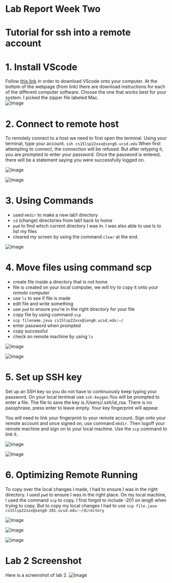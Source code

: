 # Lab Report Week Two

# Tutorial for ssh into a remote account 

# 1. Install VScode

Follow [this link](https://code.visualstudio.com/) in order to download VScode onto your computer. At the bottom of the webpage (from link) there are download instructions for each of the different computer software. Choose the one that works best for your system. I picked the zipper file labeled Mac.    
![Image](VScode.png)

# 2. Connect to remote host

To remotely connect to a host we need to first open the terminal. Using your terminal, type your account. `ssh cs15lsp22xxx@ieng6.ucsd.edu` When first attempting to connect, the connection will be refused. But after retyping it, you are prompted to enter your password. Once the password is entered, there will be a statement saying you were successfully logged on. 


![Image](terminal.png)


![Image](SSH.png)

# 3. Using Commands

* used `mkdir` to make a new lab1 directory
* `cd` (change) directories from lab1 back to home
* `pwd` to find which current directory I was in. I was also able to use ls to list my files
* cleared my screen by using the command `clear` at the end. 

![Image](commands.png)


# 4. Move files using command scp
* create file inside a directory that is not home
* file is created on your *local* computer, we will try to copy it onto your *remote* computer
* use `ls` to see if file is made
* edit file and write something 
* use `pwd` to ensure you're in the right directory for your file 
* copy file by using command `scp` 
* `scp filename.java cs15lsp22xxx@ieng6.ucsd.edu:~/`
* enter password when prompted
* copy successful 
* check on remote machine by using `ls`

![Image](WhereAmI.png)

![Image](scp.png)


# 5. Set up SSH key
Set up an SSH key so you do not have to continuously keep typing your password. On your local terminal use `ssh-keygen`.You will be prompted to enter a file. The file to save the key is /Users/<username>/.ssh/id_rsa. There is no passphrase, press enter to leave empty. Your key fingerprint will appear.

You will need to link your fingerprint to your remote account. Sign onto your remote account and once signed on, use command `mkdir`. Then logoff your remote machine and sign on to your local machine. Use the `scp` command to link it. 


![Image](keygen.png)


![Image](key.png)



# 6. Optimizing Remote Running
To copy over the local changes I made, I had to ensure I was in the right directory. I used `pwd` to ensure I was in the right place. On my local machine, I used the command `scp` to copy. I first forgot to include -201 on ieng6 when trying to copy. But to copy my local changes I had to use `scp file.java cs15lsp22xxx@ieng6-201.ucsd.edu:~/directory`

![Image](local.png)


![Image](changes.png)

![Image](copied.png)




# Lab 2 Screenshot 
Here is a screenshot of lab 2. 
![Image](VSC.png)

